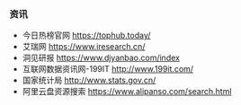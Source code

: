 ### 资讯
- 今日热榜官网 https://tophub.today/
- 艾瑞网 https://www.iresearch.cn/
- 洞见研报 https://www.djyanbao.com/index
- 互联网数据资讯网-199IT http://www.199it.com/
- 国家统计局 http://www.stats.gov.cn/
- 阿里云盘资源搜索 https://www.alipanso.com/search.html
